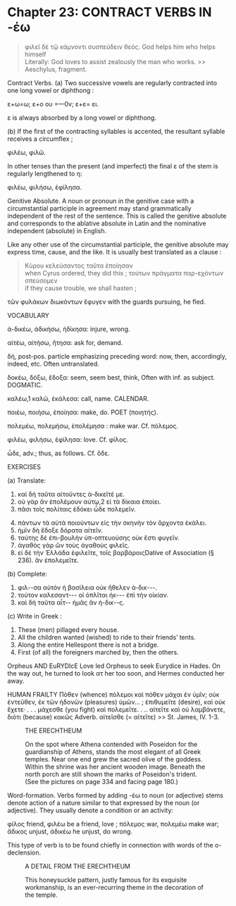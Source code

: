 # Chapter 23: CONTRACT VERBS IN -έω 
>  φιλεῖ δὲ τῷ κάμνοντι συσπεύδειν θεός.</quote> <quote xml:lang="eng">God helps him who helps himself<br/> <quote xml:lang="eng">Literally: God loves to assist zealously the man
who works.</quote> >> Aeschylus, fragment.




<div type="textpart" subtype="para" n="127">


Contract Verbs.
(a) Two successive vowels are
regularly contracted into one long vowel or diphthong :

ε+ω=ω;
ε+ο ου =—0v;
ε+ε= ει.

ε is always absorbed by a long vowel or diphthong.

(b) If the first of the contracting syllables is accented,
the resultant syllable receives a circumflex ;

φιλέω, φιλῶ.

In other tenses than the present (and imperfect) the
final ε of the stem is regularly lengthened to η:

φιλέω, φιλήσω, ἐφίλησα.



<pb n="72"/>


<div type="textpart" subtype="para" n="128">


Genitive Absolute. A noun or pronoun in the
genitive case with a circumstantial participle in agreement may stand grammatically independent of the rest of
the sentence. This is called the genitive absolute and corresponds to the ablative absolute in Latin and the nominative independent (absolute) in English.



Like any other use of the circumstantial participle, the
genitive absolute may express time, cause, and the like.
It is usually best translated as a clause :

>  Κύρου κελεύσαντος ταῦτα ἐποίησαν<br/> <quote xml:lang="eng">when Cyrus ordered, they did
this </quote> 
;
>  τούτων πράγματα παρ-εχόντων σπεύσομεν<br/> <quote xml:lang="eng">if they cause trouble, we
shall hasten </quote> <bibl></bibl>
;

τῶν φυλάκων διωκόντων ἔφυγεν with the guards pursuing, he fled.

<div type="textpart" subtype="para" n="129">


VOCABULARY

<rs type="lemma">ἀ-δικέω</rs>, ἀδικήσω, ἠδίκησα: injure, wrong.

<rs type="lemma">αἰτέω</rs>, αἰτήσω, ἤτησα: ask for, demand.

<rs type="lemma">δή</rs>, post-pos. particle emphasizing preceding word: now, then, accordingly, indeed, etc. Often untranslated.

<rs type="lemma">δοκέω</rs>, δόξω, ἔδοξα: seem, seem best, think, Often with inf. as subject. DOGMATIC.


<rs type="lemma">καλέω</rs>,1 καλῶ, ἐκάλεσα: call, name. CALENDAR.

<rs type="lemma">ποιέω</rs>, ποιήσω, ἐποίησα: make, do. POET (ποιητής).

<rs type="lemma">πολεμέω</rs>, πολεμήσω, ἐπολέμησα : make war. Cf. πόλεμος.

<rs type="lemma">φιλέω</rs>, φιλήσω, ἐφίλησα: love. Cf. φίλος.

<rs type="lemma">ὧδε</rs>, adv.; thus, as follows. Cf. ὅδε.

<div type="textpart" subtype="para" n="130">


EXERCISES

(a) Translate:

1. καὶ δὴ ταῦτα αἰτοῦντες ἀ-δικεῖτέ με.
2. οὐ γὰρ ἂν ἐπολέμουν αὐτῳ,2 εἰ τὰ δίκαια ἐποίει.
3. πᾶσι τοῖς πολίταις ἐδόκει ὧδε πολεμεῖν.

<pb n="73"/>

4. πάντων τὰ αὐτὰ ποιούντων εἰς τὴν σκηνὴν τὸν ἄρχοντα ἐκάλει.
5. ἡμῖν δὴ ἔδοξε δόρατα αἰτεῖν.
6. ταύτης δὲ ἐπι-βουλὴν ὑπ-οπτευούσης οὐκ ἔστι φυγεῖν.
7. ἀγαθὸς γὰρ ὢν τοὺς ἀγαθοὺς φιλεῖς.
8. εἰ δὲ τὴν Ἑλλάδα ἐφιλεῖτε, τοῖς βαρβάροις<note>Dative of Association (§ 236).</note>  ἂν ἐπολεμεῖτε.


(b) Complete:

1. φιλ--σα αὐτὸν ἡ βασίλεια οὐκ ἤθελεν ἀ-δικ---.
2. τούτον καλεσαντ--- οἱ ὁπλῖται ἠκ--- ἐπὶ τὴν οἰκίαν.
3. καὶ δὴ ταῦτα αἶτ-- ἡμᾶς ἂν ἠ-δικ--ς.

(c) Write in Greek :
1. These (men) pillaged every house.
2. All the children wanted (wished) to ride to their friends’ tents.
3. Along the entire Hellespont there is not a bridge.
4. First (of all) the foreigners marched by, then the others.

Orpheus AND EuRYDIcE
Love led Orpheus to seek Eurydice in Hades. On the way out, he turned to look ατ her too soon, and Hermes conducted her away.

<div type="textpart" subtype="para" n="131">


HUMAN FRAILTY
<quote xml:lang="grc">Πόθεν (whence) πόλεμοι καὶ πόθεν μάχαι ἐν ὑμῖν; οὐκ
ἐντεῦθεν, ἐκ τῶν ἡδονῶν (pleasures) ὑμῶν... ; ἐπιθυμεῖτε
(desire), καὶ οὐκ ἔχετε· . . . μάχεσθε (you fight) καὶ πολεμεῖτε. . .. αἰτεῖτε καὶ οὐ λαμβάνετε, διότι (because) κακῶς <note>Adverb.</note> αἰτεῖσθε (= αἰτεῖτε)</quote> <quote xml:lang="eng"></quote> >> St. James, IV. 1-3.






<pb n="74"/>
<figure><head>THE ERECHTHEUM</head>


On the spot where Athena contended with Poseidon for the guardianship
of Athens, stands the most elegant of all Greek temples. Near one end
grew the sacred olive of the goddess. Within the shrine was her ancient
wooden image. Beneath the north porch are still shown the marks of
Poseidon's trident. (See the pictures on page 334 and facing page 180.)</figure>



<div type="textpart" subtype="para" n="132">


Word-formation. Verbs formed by adding -έω to
noun (or adjective) stems denote action of a nature similar to that expressed by the noun (or adjective). They
usually denote a condition or an activity:

φίλος friend, φιλέω be a friend, love ;
πόλεμος war, πολεμέω make war;
ἄδικος unjust, ἀδικέω he unjust, do wrong.

This type of verb is to be found chiefly in connection
with words of the ο-declension.

<figure><head>A DETAIL FROM THE ERECHTHEUM</head>


This honeysuckle pattern, justly famous for its exquisite workmanship, is an
ever-recurring theme in the decoration of the temple.</figure>




<pb n="75"/>




